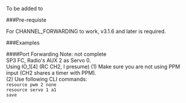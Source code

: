 To be added to

###Pre-requiste

For CHANNEL_FORWARDING to work, v3.1.6 and later is required.

###Examples

####Port Forwarding   Note: not complete   
SP3 FC, Radio's AUX 2 as Servo 0.  
Using IO_1[4] (RC CH2, I presume)
(1) Make sure you are not using PPM input (CH2 shares a timer with PPM).  
(2) Use following CLI commands:  
`resource pwm 2 none`  
`resource servo 1 a1`  
`save`